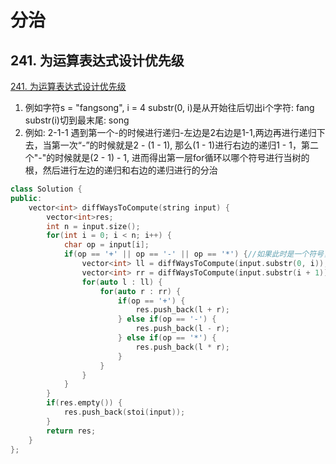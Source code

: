 # 分治

## 241. 为运算表达式设计优先级

[241. 为运算表达式设计优先级](https://leetcode-cn.com/problems/different-ways-to-add-parentheses/)

1. 例如字符s = "fangsong", i = 4
		substr(0, i)是从开始往后切出i个字符: fang
		substr(i)切到最末尾: song
2. 例如: 2-1-1
    遇到第一个-的时候进行递归-左边是2右边是1-1,两边再进行递归下去，当第一次“-”的时候就是2 - (1 - 1), 那么(1 - 1)进行右边的递归1 - 1，第二个"-"的时候就是(2 - 1) - 1, 进而得出第一层for循环以哪个符号进行当树的根，然后进行左边的递归和右边的递归进行的分治

```cpp
class Solution {
public:
    vector<int> diffWaysToCompute(string input) {
        vector<int>res;
        int n = input.size();
        for(int i = 0; i < n; i++) {
            char op = input[i];
            if(op == '+' || op == '-' || op == '*') {//如果此时是一个符号，那么应该查看左边和右边的数组存的值
                vector<int> ll = diffWaysToCompute(input.substr(0, i));
                vector<int> rr = diffWaysToCompute(input.substr(i + 1));
                for(auto l : ll) {
                    for(auto r : rr) {
                        if(op == '+') {
                            res.push_back(l + r);
                        } else if(op == '-') {
                            res.push_back(l - r);
                        } else if(op == '*') {
                            res.push_back(l * r);
                        }
                    }
                }
            }
        }
        if(res.empty()) {
            res.push_back(stoi(input));
        }
        return res;
    }
};
```

